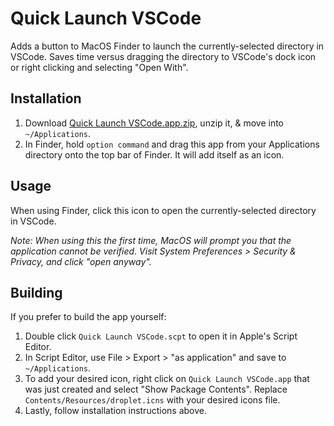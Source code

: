 # Quick Launch VSCode

Adds a button to MacOS Finder to launch the currently-selected directory in VSCode. Saves time versus dragging the directory to VSCode's dock icon or right clicking and selecting "Open With".

## Installation

1. Download [Quick Launch VSCode.app.zip](https://github.com/jasongitmail/quick-launch-vscode/releases/download/v1.0/Quick.Launch.VSCode.app.zip), unzip it, & move into `~/Applications`.
2. In Finder, hold `option command` and drag this app from your Applications directory onto the top bar of Finder. It will add itself as an icon.

## Usage

When using Finder, click this icon to open the currently-selected directory in VSCode.

_Note: When using this the first time, MacOS will prompt you that the application cannot be verified. Visit System Preferences > Security & Privacy, and click "open anyway"._

## Building

If you prefer to build the app yourself:
1. Double click `Quick Launch VSCode.scpt` to open it in Apple's Script Editor.
2. In Script Editor, use File > Export > "as application" and save to `~/Applications`.
3. To add your desired icon, right click on `Quick Launch VSCode.app` that was just created and select "Show Package Contents". Replace `Contents/Resources/droplet.icns` with your desired icons file.
4. Lastly, follow installation instructions above.
